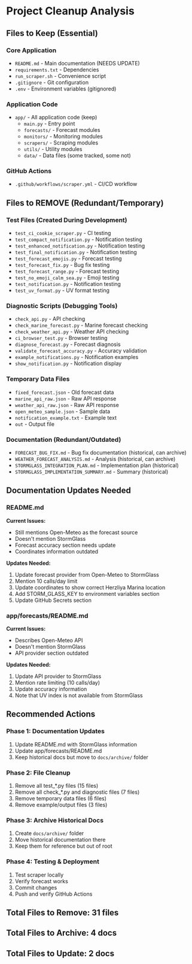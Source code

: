 # Project Cleanup Analysis

## Files to Keep (Essential)

### Core Application
- `README.md` - Main documentation (NEEDS UPDATE)
- `requirements.txt` - Dependencies
- `run_scraper.sh` - Convenience script
- `.gitignore` - Git configuration
- `.env` - Environment variables (gitignored)

### Application Code
- `app/` - All application code (keep)
  - `main.py` - Entry point
  - `forecasts/` - Forecast modules
  - `monitors/` - Monitoring modules
  - `scrapers/` - Scraping modules
  - `utils/` - Utility modules
  - `data/` - Data files (some tracked, some not)

### GitHub Actions
- `.github/workflows/scraper.yml` - CI/CD workflow

## Files to REMOVE (Redundant/Temporary)

### Test Files (Created During Development)
- `test_ci_cookie_scraper.py` - CI testing
- `test_compact_notification.py` - Notification testing
- `test_enhanced_notification.py` - Notification testing
- `test_final_notification.py` - Notification testing
- `test_forecast_emojis.py` - Forecast testing
- `test_forecast_fix.py` - Bug fix testing
- `test_forecast_range.py` - Forecast testing
- `test_no_emoji_calm_sea.py` - Emoji testing
- `test_notification.py` - Notification testing
- `test_uv_format.py` - UV format testing

### Diagnostic Scripts (Debugging Tools)
- `check_api.py` - API checking
- `check_marine_forecast.py` - Marine forecast checking
- `check_weather_api.py` - Weather API checking
- `ci_browser_test.py` - Browser testing
- `diagnose_forecast.py` - Forecast diagnosis
- `validate_forecast_accuracy.py` - Accuracy validation
- `example_notifications.py` - Notification examples
- `show_notification.py` - Notification display

### Temporary Data Files
- `fixed_forecast.json` - Old forecast data
- `marine_api_raw.json` - Raw API response
- `weather_api_raw.json` - Raw API response
- `open_meteo_sample.json` - Sample data
- `notification_example.txt` - Example text
- `out` - Output file

### Documentation (Redundant/Outdated)
- `FORECAST_BUG_FIX.md` - Bug fix documentation (historical, can archive)
- `WEATHER_FORECAST_ANALYSIS.md` - Analysis (historical, can archive)
- `STORMGLASS_INTEGRATION_PLAN.md` - Implementation plan (historical)
- `STORMGLASS_IMPLEMENTATION_SUMMARY.md` - Summary (historical)

## Documentation Updates Needed

### README.md
**Current Issues:**
- Still mentions Open-Meteo as the forecast source
- Doesn't mention StormGlass
- Forecast accuracy section needs update
- Coordinates information outdated

**Updates Needed:**
1. Update forecast provider from Open-Meteo to StormGlass
2. Mention 10 calls/day limit
3. Update coordinates to show correct Herzliya Marina location
4. Add STORM_GLASS_KEY to environment variables section
5. Update GitHub Secrets section

### app/forecasts/README.md
**Current Issues:**
- Describes Open-Meteo API
- Doesn't mention StormGlass
- API provider section outdated

**Updates Needed:**
1. Update API provider to StormGlass
2. Mention rate limiting (10 calls/day)
3. Update accuracy information
4. Note that UV index is not available from StormGlass

## Recommended Actions

### Phase 1: Documentation Updates
1. Update README.md with StormGlass information
2. Update app/forecasts/README.md
3. Keep historical docs but move to `docs/archive/` folder

### Phase 2: File Cleanup
1. Remove all test_*.py files (15 files)
2. Remove all check_*.py and diagnostic files (7 files)
3. Remove temporary data files (6 files)
4. Remove example/output files (3 files)

### Phase 3: Archive Historical Docs
1. Create `docs/archive/` folder
2. Move historical documentation there
3. Keep them for reference but out of root

### Phase 4: Testing & Deployment
1. Test scraper locally
2. Verify forecast works
3. Commit changes
4. Push and verify GitHub Actions

## Total Files to Remove: 31 files
## Total Files to Archive: 4 docs
## Total Files to Update: 2 docs

